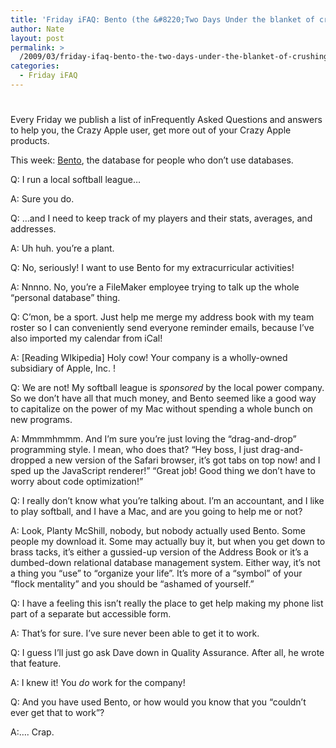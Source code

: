 ```yaml
---
title: 'Friday iFAQ: Bento (the &#8220;Two Days Under the blanket of crushing self-doubt&#8221; edition!)'
author: Nate
layout: post
permalink: >
  /2009/03/friday-ifaq-bento-the-two-days-under-the-blanket-of-crushing-self-doubt-edition/
categories:
  - Friday iFAQ
---
```

# 

Every Friday we publish a list of inFrequently Asked Questions and answers to help you, the Crazy Apple user, get more out of your Crazy Apple products.

This week: [Bento][1], the database for people who don’t use databases.

 [1]: http://www.filemaker.com/products/bento/features.html

Q: I run a local softball league…

A: Sure you do.

Q: …and I need to keep track of my players and their stats, averages, and addresses.

A: Uh huh. you’re a plant.

Q: No, seriously! I want to use Bento for my extracurricular activities! 

A: Nnnno. No, you’re a FileMaker employee trying to talk up the whole “personal database” thing.

Q: C’mon, be a sport. Just help me merge my address book with my team roster so I can conveniently send everyone reminder emails, because I’ve also imported my calendar from iCal!

A: [Reading WIkipedia] Holy cow! Your company is a wholly-owned subsidiary of Apple, Inc. !

Q: We are not! My softball league is *sponsored* by the local power company. So we don’t have all that much money, and Bento seemed like a good way to capitalize on the power of my Mac without spending a whole bunch on new programs.

A: Mmmmhmmm. And I’m sure you’re just loving the “drag-and-drop” programming style. I mean, who does that? “Hey boss, I just drag-and-dropped a new version of the Safari browser, it’s got tabs on top now! and I sped up the JavaScript renderer!” “Great job! Good thing we don’t have to worry about code optimization!”

Q: I really don’t know what you’re talking about. I’m an accountant, and I like to play softball, and I have a Mac, and are you going to help me or not?

A: Look, Planty McShill, nobody, but nobody actually used Bento. Some people my download it. Some may actually buy it, but when you get down to brass tacks, it’s either a gussied-up version of the Address Book or it’s a dumbed-down relational database management system. Either way, it’s not a thing you “use” to “organize your life”. It’s more of a “symbol” of your “flock mentality” and you should be “ashamed of yourself.”

Q: I have a feeling this isn’t really the place to get help making my phone list part of a separate but accessible form.

A: That’s for sure. I’ve sure never been able to get it to work.

Q: I guess I’ll just go ask Dave down in Quality Assurance. After all, he wrote that feature.

A: I knew it! You *do* work for the company!

Q: And you have used Bento, or how would you know that you “couldn’t ever get that to work”?

A:…. Crap.